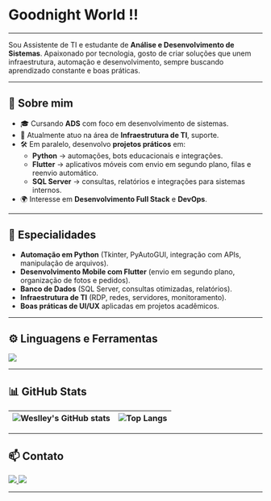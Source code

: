 <h1 align="left"> Goodnight World !!</h1>

---

<p align="left">
Sou Assistente de TI e estudante de <b>Análise e Desenvolvimento de Sistemas</b>.  
Apaixonado por tecnologia, gosto de criar soluções que unem infraestrutura, automação e desenvolvimento, sempre buscando aprendizado constante e boas práticas.
</p>

---

## 🚀 Sobre mim
- 🎓 Cursando **ADS** com foco em desenvolvimento de sistemas.  
- 💼 Atualmente atuo na área de **Infraestrutura de TI**, suporte.  
- 🛠️ Em paralelo, desenvolvo **projetos práticos** em:
  - **Python** → automações, bots educacionais e integrações.  
  - **Flutter** → aplicativos móveis com envio em segundo plano, filas e reenvio automático.  
  - **SQL Server** → consultas, relatórios e integrações para sistemas internos.  
- 🌍 Interesse em **Desenvolvimento Full Stack** e **DevOps**.  

---

## 🧩 Especialidades
- **Automação em Python** (Tkinter, PyAutoGUI, integração com APIs, manipulação de arquivos).  
- **Desenvolvimento Mobile com Flutter** (envio em segundo plano, organização de fotos e pedidos).  
- **Banco de Dados** (SQL Server, consultas otimizadas, relatórios).  
- **Infraestrutura de TI** (RDP, redes, servidores, monitoramento).  
- **Boas práticas de UI/UX** aplicadas em projetos acadêmicos.  

---

## ⚙️ Linguagens e Ferramentas
<div align="left">
  <img src="https://skillicons.dev/icons?i=python,flutter,dart,sqlite,mysql,git,github,html,css,js,vscode,pycharm,androidstudio,ubuntu,typescript" />
</div>

---

## 📊 GitHub Stats
<div align="center">

| ![Weslley's GitHub stats](https://github-readme-stats.vercel.app/api?username=weslley-larroza&show_icons=true&theme=tokyonight) | ![Top Langs](https://github-readme-stats.vercel.app/api/top-langs/?username=weslley-larroza&layout=compact&theme=tokyonight) |
|---|---|

</div>


---

## 📫 Contato
<div align="left">
  <a href="https://www.linkedin.com/in/weslley-larroza" target="_blank">
    <img src="https://img.shields.io/badge/-LinkedIn-%230077B5?style=for-the-badge&logo=linkedin&logoColor=white">
  </a>
  <a href="mailto:weslleylarroza@outlook.com">
    <img src="https://img.shields.io/badge/-Outlook-%230072C6?style=for-the-badge&logo=microsoft-outlook&logoColor=white">
  </a>
</div>

---
